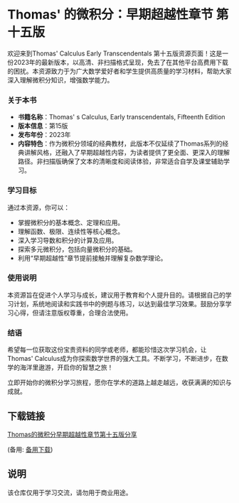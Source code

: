 # Thomas' 的微积分：早期超越性章节 第十五版

欢迎来到Thomas' Calculus Early Transcendentals 第十五版资源页面！这是一份2023年的最新版本，以高清、非扫描格式呈现，免去了在其他平台高费用下载的困扰。本资源致力于为广大数学爱好者和学生提供高质量的学习材料，帮助大家深入理解微积分知识，增强数学能力。

### 关于本书

- **书籍名称**：Thomas' s Calculus, Early transcendentals, Fifteenth Edition
- **版本信息**：第15版
- **发布年份**：2023年
- **内容特色**：作为微积分领域的经典教材，此版本不仅延续了Thomas系列的经典讲解风格，还融入了早期超越性内容，为读者提供了更全面、更深入的理解路径。非扫描版确保了文本的清晰度和阅读体验，非常适合自学及课堂辅助学习。

### 学习目标

通过本资源，你可以：
- 掌握微积分的基本概念、定理和应用。
- 理解函数、极限、连续性等核心概念。
- 深入学习导数和积分的计算及应用。
- 探索多元微积分，包括向量微积分的基础。
- 利用“早期超越性”章节提前接触并理解复杂数学理论。

### 使用说明

本资源旨在促进个人学习与成长，建议用于教育和个人提升目的。请根据自己的学习计划，系统地阅读和实践书中的例题与练习，以达到最佳学习效果。鼓励分享学习心得，但请注意版权尊重，合理合法使用。

### 结语

希望每一位获取这份宝贵资料的同学或老师，都能珍惜这次学习机会，让Thomas' Calculus成为你探索数学世界的强大工具。不断学习，不断进步，在数学的海洋里遨游，开启你的智慧之旅！

立即开始你的微积分学习旅程，愿你在学术的道路上越走越远，收获满满的知识与成就。

## 下载链接
[Thomas的微积分早期超越性章节第十五版分享](https://pan.quark.cn/s/556037eb6281) 

(备用: [备用下载](https://pan.baidu.com/s/113fYLabP2yeCxqjxWb8ARA?pwd=1234))

## 说明

该仓库仅用于学习交流，请勿用于商业用途。
